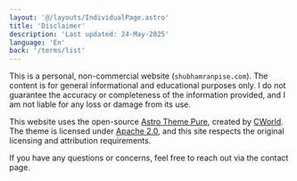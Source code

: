 ```yaml
---
layout: '@/layouts/IndividualPage.astro'
title: 'Disclaimer'
description: 'Last updated: 24-May-2025'
language: 'En'
back: '/terms/list'
---
```


This is a personal, non-commercial website (`shubhamranpise.com`). The content is for general informational and educational purposes only. I do not guarantee the accuracy or completeness of the information provided, and I am not liable for any loss or damage from its use.

This website uses the open-source [Astro Theme Pure](https://github.com/cworld1/astro-theme-pure), created by [CWorld](https://cworld0.com/). The theme is licensed under [Apache 2.0](https://www.apache.org/licenses/LICENSE-2.0), and this site respects the original licensing and attribution requirements.

If you have any questions or concerns, feel free to reach out via the contact page.
